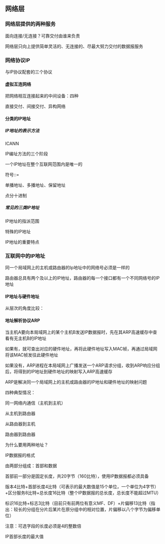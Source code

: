 ## 网络层

### 网络层提供的两种服务

面向连接/无连接？可靠交付由谁来负责

网络层只向上提供简单灵活的、无连接的、尽最大努力交付的数据报服务

### 网络协议IP

与IP协议配套的三个协议

#### 虚拟互连网络

把网络相互连接起来的中间设备：四种

直接交付、间接交付、异构网络

#### 分类的IP地址

##### IP地址的表示方法

ICANN

IP编址方法的三个阶段

一个IP地址在整个互联网范围内是唯一的

符号::=

单播地址、多播地址、保留地址

点分十进制

##### 常见的三类IP地址

IP地址的指派范围

特殊的IP地址

IP地址的重要特点

### 互联网中的IP地址

同一个局域网上的主机或路由器的Ip地址中的网络号必须是一样的

 路由器总具有两个及以上的IP地址，路由器的每一个接口都有一个不同网络号的IP地址

####  IP地址与硬件地址

从层次的角度比较：



#### 地址解析协议ARP

当主机A要向本局域网上的某个主机B发送IP数据报时，先在其ARP高速缓存中查看有无主机B的IP地址

​	如果有，就可查出对应的硬件地址，再将此硬件地址写入MAC帧，再通过局域网将该MAC帧发往此硬件地址

​	如果没有，ARP进程在本局域网上广播发送一个ARP请求分组，收到ARP响应分组后，将得到的IP地址到硬件地址的映射写入ARP高速缓存

ARP是解决同一个局域网上的主机或路由器的IP地址和硬件地址的映射问题



四种典型情况：

同一网络内通信（主机到主机）

从主机到路由器

从路由器到主机

路由器到路由器



为什么要用两种地址？ 



IP数据报的格式

由两部分组成：首部和数据

首部前一部分是固定长度，共20字节（160比特），使用IP数据报都必须具备

版本4比特+首部长度4比特（可表示的最大数值是15个单位，一个单位为4字节）+区分服务8比特+总长度16比特（整个IP数据报的总长度，总长度不能超过MTU）



标识16比特+标志3比特（目前只有前两位有意义MF、DF）+片偏移13比特（指出：较长的分组在分片后某片在原分组中的相对位置，片偏移以八个字节为偏移单位）



注意：可选字段的长度必须是4的整数倍

IP首部长度的最大值 





















